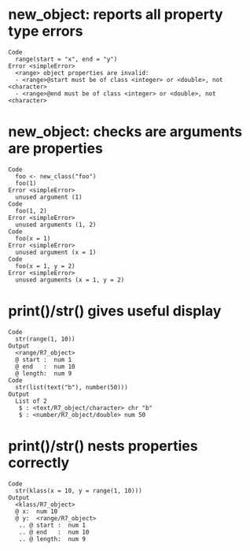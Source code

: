 # new_object: reports all property type errors

    Code
      range(start = "x", end = "y")
    Error <simpleError>
      <range> object properties are invalid:
      - <range>@start must be of class <integer> or <double>, not <character>
      - <range>@end must be of class <integer> or <double>, not <character>

# new_object: checks are arguments are properties

    Code
      foo <- new_class("foo")
      foo(1)
    Error <simpleError>
      unused argument (1)
    Code
      foo(1, 2)
    Error <simpleError>
      unused arguments (1, 2)
    Code
      foo(x = 1)
    Error <simpleError>
      unused argument (x = 1)
    Code
      foo(x = 1, y = 2)
    Error <simpleError>
      unused arguments (x = 1, y = 2)

# print()/str() gives useful display

    Code
      str(range(1, 10))
    Output
      <range/R7_object>
      @ start :  num 1
      @ end   :  num 10
      @ length:  num 9
    Code
      str(list(text("b"), number(50)))
    Output
      List of 2
       $ : <text/R7_object/character> chr "b"
       $ : <number/R7_object/double> num 50

# print()/str() nests properties correctly

    Code
      str(klass(x = 10, y = range(1, 10)))
    Output
      <klass/R7_object>
      @ x:  num 10
      @ y:  <range/R7_object>
       .. @ start :  num 1
       .. @ end   :  num 10
       .. @ length:  num 9

